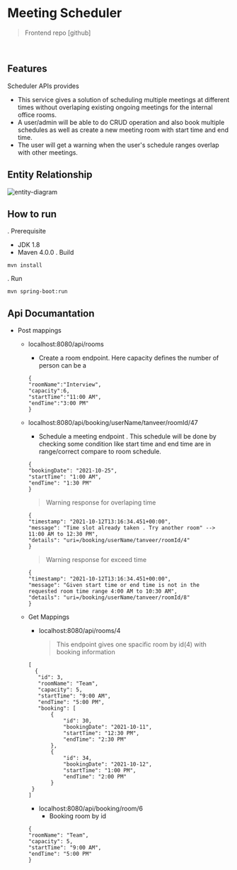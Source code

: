 
# Meeting Scheduler
> Frontend repo [github]
<br/>

## Features

Scheduler APIs provides
* This service gives a solution of scheduling multiple meetings at different times without overlaping existing ongoing meetings for the internal office rooms. 
* A user/admin will be able to do CRUD operation and also book multiple schedules as well as create a new meeting room with start time and end time.
* The user will get a warning when the user's schedule ranges overlap with other meetings.

## Entity Relationship
![entity-diagram](https://user-images.githubusercontent.com/39630470/136958431-03116b5c-6b67-44ac-b840-b00f93c3d83a.PNG)

## How to run

. Prerequisite
* JDK 1.8
* Maven 4.0.0
. Build
```
mvn install
```
. Run 
```
mvn spring-boot:run
```

## Api Documantation 
* Post mappings
   * localhost:8080/api/rooms
      - Create a room endpoint. Here capacity defines the number of person can be a
      ```
      {
     "roomName":"Interview",
     "capacity":6,
     "startTime":"11:00 AM",
     "endTime":"3:00 PM"
     }
     ```
   * localhost:8080/api/booking/userName/tanveer/roomId/47
      - Schedule a meeting endpoint . This schedule will be done by checking some condition like start time and end time are in range/correct compare to room schedule.
     ```
     {
     "bookingDate": "2021-10-25",
     "startTime": "1:00 AM",
     "endTime": "1:30 PM"
     }
     
     ```
     > Warning response for overlaping time
     ```
     {
     "timestamp": "2021-10-12T13:16:34.451+00:00",
     "message": "Time slot already taken . Try another room" --> 11:00 AM to 12:30 PM",
     "details": "uri=/booking/userName/tanveer/roomId/4"
     }
     ```
     > Warning response for exceed time
     ```
     {
     "timestamp": "2021-10-12T13:16:34.451+00:00",
     "message": "Given start time or end time is not in the requested room time range 4:00 AM to 10:30 AM",
     "details": "uri=/booking/userName/tanveer/roomId/8"
     }
     ```
   * Get Mappings
     
      - localhost:8080/api/rooms/4 
        > This endpoint gives one spacific room by id(4) with booking information
     ```
     [
       {
        "id": 3,
        "roomName": "Team",
        "capacity": 5,
        "startTime": "9:00 AM",
        "endTime": "5:00 PM",
        "booking": [
            {
                "id": 30,
                "bookingDate": "2021-10-11",
                "startTime": "12:30 PM",
                "endTime": "2:30 PM"
            },
            {
                "id": 34,
                "bookingDate": "2021-10-12",
                "startTime": "1:00 PM",
                "endTime": "2:00 PM"
            }
      }
     ]
     ```
      - localhost:8080/api/booking/room/6
         - Booking room by id
     ```
     {
     "roomName": "Team",
     "capacity": 5,
     "startTime": "9:00 AM",
     "endTime": "5:00 PM"
     }
     ```
